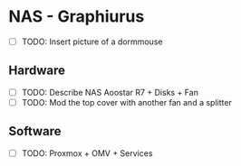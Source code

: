 # NAS - Graphiurus
- [ ] TODO: Insert picture of a dormmouse
## Hardware
- [ ] TODO: Describe NAS Aoostar R7 + Disks + Fan
- [ ] TODO: Mod the top cover with another fan and a splitter
## Software
- [ ] TODO: Proxmox + OMV + Services
